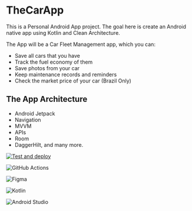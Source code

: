 # TheCarApp
This is a Personal Android App project.
The goal here is create an Android native app using Kotlin and Clean Architecture.

The App will be a Car Fleet Management app, which you can:
- Save all cars that you have
- Track the fuel economy of them
- Save photos from your car
- Keep maintenance records and reminders
- Check the market price of your car (Brazil Only)

## The App Architecture
- Android Jetpack
- Navigation
- MVVM
- APIs
- Room
- DaggerHilt, and many more. 

[![Test and deploy](https://github.com/thiagohrm/carangaApp/actions/workflows/check_and_deploy.yml/badge.svg)](https://github.com/thiagohrm/carangaApp/actions/workflows/check_and_deploy.yml)

![GitHub Actions](https://img.shields.io/badge/githubactions-%232671E5.svg?style=for-the-badge&logo=githubactions&logoColor=white)

![Figma](https://img.shields.io/badge/figma-%23F24E1E.svg?style=for-the-badge&logo=figma&logoColor=white)

![Kotlin](https://img.shields.io/badge/kotlin-%230095D5.svg?style=for-the-badge&logo=kotlin&logoColor=white)

![Android Studio](https://img.shields.io/badge/Android%20Studio-3DDC84.svg?style=for-the-badge&logo=android-studio&logoColor=white)
